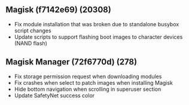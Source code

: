 ## Magisk (f7142e69) (20308)
- Fix module installation that was broken due to standalone busybox script changes
- Update scripts to support flashing boot images to character devices (NAND flash)

## Magisk Manager (72f6770d) (278)
- Fix storage permission request when downloading modules
- Fix crashes when select to patch images when installing Magisk
- Hide bottom navigation when scrolling in superuser section
- Update SafetyNet success color
